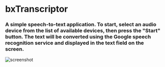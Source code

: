 # bxTranscriptor
### A simple speech-to-text application. To start, select an audio device from the list of available devices, then press the "Start" button. The text will be converted using the Google speech recognition service and displayed in the text field on the screen.
![screenshot](https://i.imgur.com/qpzsAe5.png)